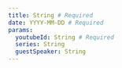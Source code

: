 ```yaml
---
title: String # Required
date: YYYY-MM-DD # Required
params:
  youtubeId: String # Required
  series: String
  guestSpeaker: String
---
```

